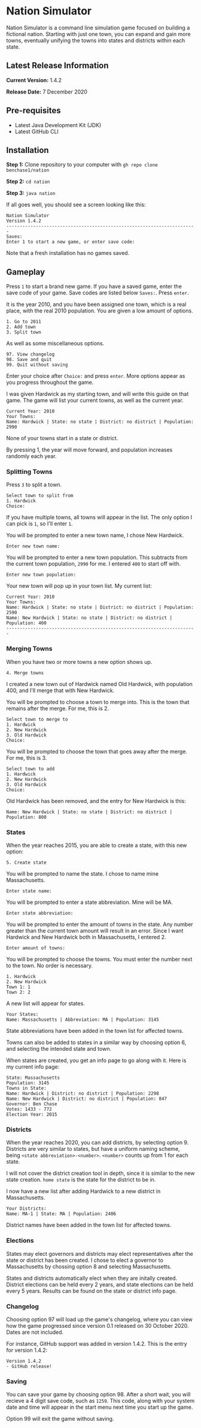 # Nation Simulator
Nation Simulator is a command line simulation game focused on building a fictional nation. Starting with just one town, you can expand and gain more towns, eventually unifying the towns into states and districts within each state.

## Latest Release Information
**Current Version:** 1.4.2

**Release Date:** 7 December 2020

## Pre-requisites
- Latest Java Development Kit (JDK)
- Latest GitHub CLI

## Installation
**Step 1:** Clone repository to your computer with `gh repo clone benchase1/nation`

**Step 2:** `cd nation`

**Step 3:** `java nation`

If all goes well, you should see a screen looking like this:
```
Nation Simulator
Version 1.4.2
-----------------------------------------------------------------------
Saves:
Enter 1 to start a new game, or enter save code: 
```
Note that a fresh installation has no games saved.

## Gameplay
Press `1` to start a brand new game. If you have a saved game, enter the save code of your game. Save codes are listed below `Saves:`. Press `enter`.

It is the year 2010, and you have been assigned one town, which is a real place, with the real 2010 population. You are given a low amount of options.
```
1. Go to 2011
2. Add town
3. Split town
```
As well as some miscellaneous options.
```
97. View changelog
98. Save and quit
99. Quit without saving
```
Enter your choice after `Choice:` and press `enter`.
More options appear as you progress throughout the game.

I was given Hardwick as my starting town, and will write this guide on that game. The game will list your current towns, as well as the current year.
```
Current Year: 2010
Your Towns:
Name: Hardwick | State: no state | District: no district | Population: 2990
```
None of your towns start in a state or district.

By pressing 1, the year will move forward, and population increases randomly each year.
### Splitting Towns
Press `3` to split a town.
```
Select town to split from
1. Hardwick
Choice: 
```
If you have multiple towns, all towns will appear in the list. The only option I can pick is `1`, so I'll enter `1`.

You will be prompted to enter a new town name, I chose New Hardwick.

`Enter new town name:`

You will be prompted to enter a new town population. This subtracts from the current town population, `2990` for me. I entered `400` to start off with.

`Enter new town population:`

Your new town will pop up in your town list. My current list:
```
Current Year: 2010
Your Towns:
Name: Hardwick | State: no state | District: no district | Population: 2590
Name: New Hardwick | State: no state | District: no district | Population: 400
-----------------------------------------------------------------------
```
### Merging Towns
When you have two or more towns a new option shows up.

`4. Merge towns`

I created a new town out of Hardwick named Old Hardwick, with population 400, and I'll merge that with New Hardwick.

You will be prompted to choose a town to merge into. This is the town that remains after the merge. For me, this is 2.
```
Select town to merge to
1. Hardwick
2. New Hardwick
3. Old Hardwick
Choice: 
```
You will be prompted to choose the town that goes away after the merge. For me, this is 3.
```
Select town to add
1. Hardwick
2. New Hardwick
3. Old Hardwick
Choice: 
```
Old Hardwick has been removed, and the entry for New Hardwick is this:

`Name: New Hardwick | State: no state | District: no district | Population: 800`
### States
When the year reaches 2015, you are able to create a state, with this new option:

`5. Create state`

You will be prompted to name the state. I chose to name mine Massachusetts.

`Enter state name: `

You will be prompted to enter a state abbreviation. Mine will be MA.

`Enter state abbreviation: `

You will be prompted to enter the amount of towns in the state. Any number greater than the current town amount will result in an error. Since I want Hardwick and New Hardwick both in Massachusetts, I entered 2.

`Enter amount of towns: `

You will be prompted to choose the towns. You must enter the number next to the town. No order is necessary.
```
1. Hardwick
2. New Hardwick
Town 1: 1
Town 2: 2
```
A new list will appear for states.
```
Your States:
Name: Massachusetts | Abbreviation: MA | Population: 3145
```
State abbreviations have been added in the town list for affected towns.

Towns can also be added to states in a similar way by choosing option 6, and selecting the intended state and town.

When states are created, you get an info page to go along with it. Here is my current info page:
```
State: Massachusetts
Population: 3145
Towns in State:
Name: Hardwick | District: no district | Population: 2298
Name: New Hardwick | District: no district | Population: 847
Governor: Ben Chase
Votes: 1433 - 772
Election Year: 2015
```
### Districts
When the year reaches 2020, you can add districts, by selecting option 9. Districts are very similar to states, but have a uniform naming scheme, being `<state abbreviation>-<number>`. `<number>` counts up from 1 for each state.

I will not cover the district creation tool in depth, since it is similar to the new state creation. `home state` is the state for the district to be in.

I now have a new list after adding Hardwick to a new district in Massachusetts.
```
Your Districts: 
Name: MA-1 | State: MA | Population: 2406
```
District names have been added in the town list for affected towns.
### Elections
States may elect governors and districts may elect representatives after the state or district has been created. I chose to elect a governor to Massachusetts by chossing option 8 and selecting Massachusetts.

States and districts automatically elect when they are initally created. District elections can be held every 2 years, and state elections can be held every 5 years. Results can be found on the state or district info page.

### Changelog
Choosing option 97 will load up the game's changelog, where you can view how the game progressed since version 0.1 released on 30 October 2020. Dates are not included.

For instance, GitHub support was added in version 1.4.2. This is the entry for version 1.4.2:
```
Version 1.4.2
- GitHub release!
```
### Saving
You can save your game by choosing option 98. After a short wait, you will recieve a 4 digit save code, such as `1259`. This code, along with your system date and time will appear in the start menu next time you start up the game.

Option 99 will exit the game without saving.
